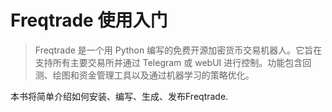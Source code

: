 # Freqtrade 使用入门

> Freqtrade 是一个用 Python 编写的免费开源加密货币交易机器人。它旨在支持所有主要交易所并通过 Telegram 或 webUI 进行控制。功能包含回测、绘图和资金管理工具以及通过机器学习的策略优化。

本书将简单介绍如何安装、编写、生成、发布Freqtrade.
